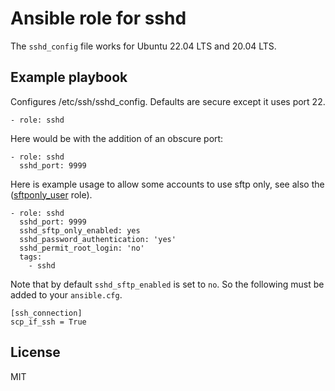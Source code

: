 # Ansible role for sshd

The `sshd_config` file works for Ubuntu 22.04 LTS and 20.04 LTS.

## Example playbook

Configures /etc/ssh/sshd_config. Defaults are secure except it uses port 22.

    - role: sshd

Here would be with the addition of an obscure port:

    - role: sshd
      sshd_port: 9999

Here is example usage to allow some accounts to use sftp only, see also the ([sftponly_user](htps://github.com/thermistor/thermistor-ansible-sftponly_user) role).

    - role: sshd
      sshd_port: 9999
      sshd_sftp_only_enabled: yes
      sshd_password_authentication: 'yes'
      sshd_permit_root_login: 'no'
      tags:
        - sshd

Note that by default `sshd_sftp_enabled` is set to `no`. So the following must be added
to your `ansible.cfg`.

    [ssh_connection]
    scp_if_ssh = True

## License

MIT
